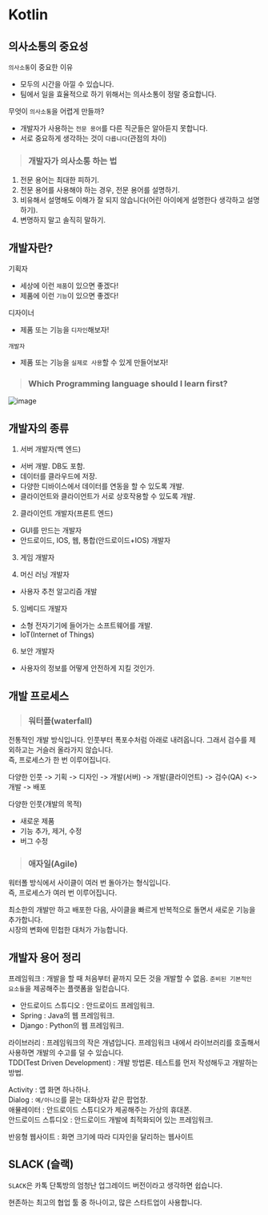 # Kotlin

## 의사소통의 중요성

`의사소통`이 중요한 이유   
* 모두의 시간을 아낄 수 있습니다.
* 팀에서 일을 효율적으로 하기 위해서는 의사소통이 정말 중요합니다.

무엇이 `의사소통`을 어렵게 만들까?   
* 개발자가 사용하는 `전문 용어`를 다른 직군들은 알아듣지 못합니다.
* 서로 중요하게 생각하는 것이 `다릅니다`(관점의 차이)

> <h3>개발자가 의사소통 하는 법</h3>

1. 전문 용어는 최대한 피하기.
2. 전문 용어를 사용해야 하는 경우, 전문 용어를 설명하기.
3. 비유해서 설명해도 이해가 잘 되지 않습니다(어린 아이에게 설명한다 생각하고 설명하기).
4. 변명하지 말고 솔직히 말하기.

## 개발자란?

기획자   
* 세상에 이런 `제품`이 있으면 좋겠다!
* 제품에 이런 `기능`이 있으면 좋겠다!

디자이너   
* 제품 또는 기능을 `디자인`해보자!

`개발자`   
* 제품 또는 기능을 `실제로 사용`할 수 있게 만들어보자!

> <h3>Which Programming language should I learn first?</h3>

![image](https://user-images.githubusercontent.com/43658658/142730982-dbf6a1cf-4383-4493-b8b1-16db5001257f.png)

## 개발자의 종류

1. 서버 개발자(백 엔드)   
* 서버 개발. DB도 포함.
* 데이터를 클라우드에 저장.
* 다양한 디바이스에서 데이터를 연동을 할 수 있도록 개발.
* 클라이언트와 클라이언트가 서로 상호작용할 수 있도록 개발.

2. 클라이언트 개발자(프론트 엔드)   
* GUI를 만드는 개발자
* 안드로이드, IOS, 웹, 통합(안드로이드+IOS) 개발자

3. 게임 개발자   

4. 머신 러닝 개발자   
- 사용자 추천 알고리즘 개발

5. 임베디드 개발자   
* 소형 전자기기에 들어가는 소프트웨어를 개발.
* IoT(Internet of Things)

6. 보안 개발자   
* 사용자의 정보를 어떻게 안전하게 지킬 것인가.

## 개발 프로세스

> <h3>워터폴(waterfall)</h3>

전통적인 개발 방식입니다. 인풋부터 폭포수처럼 아래로 내려옵니다. 그래서 검수를 제외하고는 거슬러 올라가지 않습니다.   
즉, 프로세스가 한 번 이루어집니다.

다양한 인풋 -> 기획 -> 디자인 -> 개발(서버) -> 개발(클라이언트) -> 검수(QA) <-> 개발 -> 배포

다양한 인풋(개발의 목적)
- 새로운 제품
- 기능 추가, 제거, 수정
- 버그 수정

> <h3>애자일(Agile)</h3>

워터폴 방식에서 사이클이 여러 번 돌아가는 형식입니다.   
즉, 프로세스가 여러 번 이루어집니다.

최소한의 개발만 하고 배포한 다음, 사이클을 빠르게 반복적으로 돌면서 새로운 기능을 추가합니다.   
시장의 변화에 민첩한 대처가 가능합니다.

## 개발자 용어 정리

프레임워크 : 개발을 할 때 처음부터 끝까지 모든 것을 개발할 수 없음. `준비된 기본적인 요소들`을 제공해주는 플랫폼을 일컫습니다.   
* 안드로이드 스튜디오 : 안드로이드 프레임워크.
* Spring : Java의 웹 프레임워크.
* Django : Python의 웹 프레임워크.

라이브러리 : 프레임워크의 작은 개념입니다. 프레임워크 내에서 라이브러리를 호출해서 사용하면 개발의 수고를 덜 수 있습니다.   
TDD(Test Driven Development) : 개발 방법론. 테스트를 먼저 작성해두고 개발하는 방법.

Activity : 앱 화면 하나하나.   
Dialog : `예/아니오`를 묻는 대화상자 같은 팝업창.   
애뮬레이터 : 안드로이드 스튜디오가 제공해주는 가상의 휴대폰.   
안드로이드 스튜디오 : 안드로이드 개발에 최적화되어 있는 프레임워크.

반응형 웹사이트 : 화면 크기에 따라 디자인을 달리하는 웹사이트

## SLACK (슬랙)

`SLACK`은 카톡 단톡방의 엄청난 업그레이드 버전이라고 생각하면 쉽습니다.   

현존하는 최고의 협업 툴 중 하나이고, 많은 스타트업이 사용합니다.

